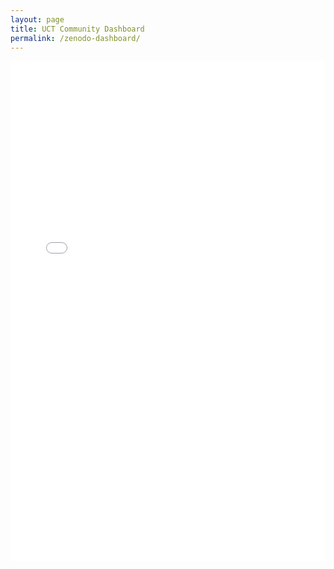 ```yaml
---
layout: page
title: UCT Community Dashboard
permalink: /zenodo-dashboard/
---
```


<iframe src="/assets/uct_community_dashboard.html" width="100%" height="800px" style="border: none;"></iframe>
